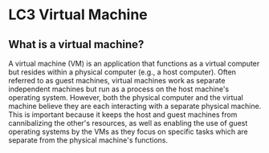 # LC3 Virtual Machine

## What is a virtual machine?
A virtual machine (VM) is an application that functions as a virtual computer but resides within a physical computer (e.g., a host computer). Often referred to as guest machines, virtual machines work as separate independent machines but run as a process on the host machine's operating system. However, both the physical computer and the virtual machine believe they are each interacting with a separate physical machine. This is important because it keeps the host and guest machines from cannibalizing the other's resources, as well as enabling the use of guest operating systems by the VMs as they focus on specific tasks which are separate from the physical machine's functions.
